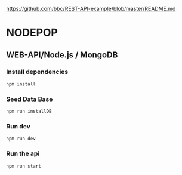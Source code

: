 https://github.com/bbc/REST-API-example/blob/master/README.md

# NODEPOP

## WEB-API/Node.js / MongoDB

### Install dependencies

```
npm install
```

### Seed Data Base

```
npm run installDB
```

### Run dev

```
npm run dev
```

### Run the api

```
npm run start
```
